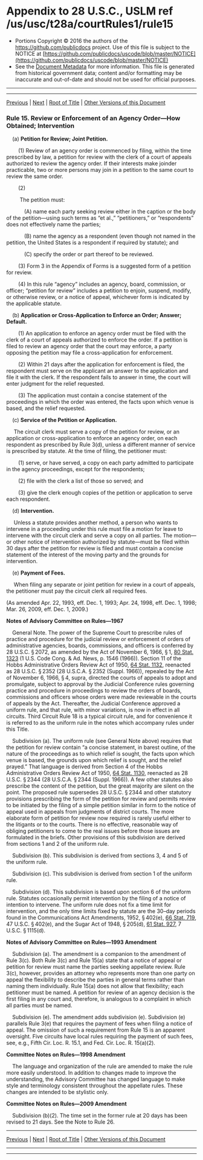 ---
---

# Appendix to 28 U.S.C., USLM ref /us/usc/t28a/courtRules1/rule15

* Portions Copyright © 2016 the authors of the https://github.com/publicdocs project.
  Use of this file is subject to the NOTICE at [https://github.com/publicdocs/uscode/blob/master/NOTICE](https://github.com/publicdocs/uscode/blob/master/NOTICE)
* See the [Document Metadata](././../../../..//README.md) for more information.
  This file is generated from historical government data; content and/or formatting may be inaccurate and out-of-date and should not be used for official purposes.

----------
----------

[Previous](./../../../..//us/usc/t28a/courtRules1/m__us_usc_t28a_courtRules1_rule14.md) | [Next](./../../../..//us/usc/t28a/courtRules1/m__us_usc_t28a_courtRules1_rule15.1.md) | [Root of Title](./../../../../) | [Other Versions of this Document](https://publicdocs.github.io/go/links?ns=uslm&ref=%2Fus%2Fusc%2Ft28a%2FcourtRules1%2Frule15)

### Rule 15. Review or Enforcement of an Agency Order—How Obtained; Intervention

    (a) __Petition for Review; Joint Petition.__ 

        (1) Review of an agency order is commenced by filing, within the time prescribed by law, a petition for review with the clerk of a court of appeals authorized to review the agency order. If their interests make joinder practicable, two or more persons may join in a petition to the same court to review the same order.

        (2)

         The petition must:

            (A) name each party seeking review either in the caption or the body of the petition—using such terms as “et al.,” “petitioners,” or “respondents” does not effectively name the parties;

            (B) name the agency as a respondent (even though not named in the petition, the United States is a respondent if required by statute); and

            (C) specify the order or part thereof to be reviewed.

        (3) Form 3 in the Appendix of Forms is a suggested form of a petition for review.

        (4) In this rule “agency” includes an agency, board, commission, or officer; “petition for review” includes a petition to enjoin, suspend, modify, or otherwise review, or a notice of appeal, whichever form is indicated by the applicable statute.

    (b) __Application or Cross-Application to Enforce an Order; Answer; Default.__ 

        (1) An application to enforce an agency order must be filed with the clerk of a court of appeals authorized to enforce the order. If a petition is filed to review an agency order that the court may enforce, a party opposing the petition may file a cross-application for enforcement.

        (2) Within 21 days after the application for enforcement is filed, the respondent must serve on the applicant an answer to the application and file it with the clerk. If the respondent fails to answer in time, the court will enter judgment for the relief requested.

        (3) The application must contain a concise statement of the proceedings in which the order was entered, the facts upon which venue is based, and the relief requested.

    (c) __Service of the Petition or Application.__ 

     The circuit clerk must serve a copy of the petition for review, or an application or cross-application to enforce an agency order, on each respondent as prescribed by Rule 3(d), unless a different manner of service is prescribed by statute. At the time of filing, the petitioner must:

        (1) serve, or have served, a copy on each party admitted to participate in the agency proceedings, except for the respondents;

        (2) file with the clerk a list of those so served; and

        (3) give the clerk enough copies of the petition or application to serve each respondent.

    (d) __Intervention.__ 

     Unless a statute provides another method, a person who wants to intervene in a proceeding under this rule must file a motion for leave to intervene with the circuit clerk and serve a copy on all parties. The motion—or other notice of intervention authorized by statute—must be filed within 30 days after the petition for review is filed and must contain a concise statement of the interest of the moving party and the grounds for intervention.

    (e) __Payment of Fees.__ 

     When filing any separate or joint petition for review in a court of appeals, the petitioner must pay the circuit clerk all required fees.

(As amended Apr. 22, 1993, eff. Dec. 1, 1993; Apr. 24, 1998, eff. Dec. 1, 1998; Mar. 26, 2009, eff. Dec. 1, 2009.)

 __Notes of Advisory Committee on Rules—1967__ 

    General Note. The power of the Supreme Court to prescribe rules of practice and procedure for the judicial review or enforcement of orders of administrative agencies, boards, commissions, and officers is conferred by 28 U.S.C. § 2072, as amended by the Act of November 6, 1966, § 1, [80 Stat. 1323][/us/stat/80/1323] (1 U.S. Code Cong. & Ad. News, p. 1546 (1966)). Section 11 of the Hobbs Administrative Orders Review Act of 1950, [64 Stat. 1132][/us/stat/64/1132], reenacted as 28 U.S.C. § 2352 (28 U.S.C.A. § 2352 (Suppl. 1966)), repealed by the Act of November 6, 1966, § 4, supra, directed the courts of appeals to adopt and promulgate, subject to approval by the Judicial Conference rules governing practice and procedure in proceedings to review the orders of boards, commissions and officers whose orders were made reviewable in the courts of appeals by the Act. Thereafter, the Judicial Conference approved a uniform rule, and that rule, with minor variations, is now in effect in all circuits. Third Circuit Rule 18 is a typical circuit rule, and for convenience it is referred to as the uniform rule in the notes which accompany rules under this Title.

    Subdivision (a). The uniform rule (see General Note above) requires that the petition for review contain “a concise statement, in barest outline, of the nature of the proceedings as to which relief is sought, the facts upon which venue is based, the grounds upon which relief is sought, and the relief prayed.” That language is derived from Section 4 of the Hobbs Administrative Orders Review Act of 1950, [64 Stat. 1130][/us/stat/64/1130], reenacted as 28 U.S.C. § 2344 (28 U.S.C.A. § 2344 (Suppl. 1966)). A few other statutes also prescribe the content of the petition, but the great majority are silent on the point. The proposed rule supersedes 28 U.S.C. § 2344 and other statutory provisions prescribing the form of the petition for review and permits review to be initiated by the filing of a simple petition similar in form to the notice of appeal used in appeals from judgments of district courts. The more elaborate form of petition for review now required is rarely useful either to the litigants or to the courts. There is no effective, reasonable way of obliging petitioners to come to the real issues before those issues are formulated in the briefs. Other provisions of this subdivision are derived from sections 1 and 2 of the uniform rule.

    Subdivision (b). This subdivision is derived from sections 3, 4 and 5 of the uniform rule.

    Subdivision (c). This subdivision is derived from section 1 of the uniform rule.

    Subdivision (d). This subdivision is based upon section 6 of the uniform rule. Statutes occasionally permit intervention by the filing of a notice of intention to intervene. The uniform rule does not fix a time limit for intervention, and the only time limits fixed by statute are the 30–day periods found in the Communications Act Amendments, 1952, § 402(e), [66 Stat. 719][/us/stat/66/719], 47 U.S.C. § 402(e), and the Sugar Act of 1948, § 205(d), [61 Stat. 927][/us/stat/61/927], 7 U.S.C. § 1115(d).

 __Notes of Advisory Committee on Rules—1993 Amendment__ 

    Subdivision (a). The amendment is a companion to the amendment of Rule 3(c). Both Rule 3(c) and Rule 15(a) state that a notice of appeal or petition for review must name the parties seeking appellate review. Rule 3(c), however, provides an attorney who represents more than one party on appeal the flexibility to describe the parties in general terms rather than naming them individually. Rule 15(a) does not allow that flexibility; each petitioner must be named. A petition for review of an agency decision is the first filing in any court and, therefore, is analogous to a complaint in which all parties must be named.

    Subdivision (e). The amendment adds subdivision (e). Subdivision (e) parallels Rule 3(e) that requires the payment of fees when filing a notice of appeal. The omission of such a requirement from Rule 15 is an apparent oversight. Five circuits have local rules requiring the payment of such fees, see, e.g., Fifth Cir. Loc. R. 15.1, and Fed. Cir. Loc. R. 15(a)(2).

 __Committee Notes on Rules—1998 Amendment__ 

    The language and organization of the rule are amended to make the rule more easily understood. In addition to changes made to improve the understanding, the Advisory Committee has changed language to make style and terminology consistent throughout the appellate rules. These changes are intended to be stylistic only.

 __Committee Notes on Rules—2009 Amendment__ 

    Subdivision (b)(2). The time set in the former rule at 20 days has been revised to 21 days. See the Note to Rule 26.

----------

[Previous](./../../../..//us/usc/t28a/courtRules1/m__us_usc_t28a_courtRules1_rule14.md) | [Next](./../../../..//us/usc/t28a/courtRules1/m__us_usc_t28a_courtRules1_rule15.1.md) | [Root of Title](./../../../../) | [Other Versions of this Document](https://publicdocs.github.io/go/links?ns=uslm&ref=%2Fus%2Fusc%2Ft28a%2FcourtRules1%2Frule15)

----------
----------

[/us/stat/80/1323]: https://publicdocs.github.io/go/links?ns=uslm&ref=%2Fus%2Fstat%2F80%2F1323
[/us/stat/64/1132]: https://publicdocs.github.io/go/links?ns=uslm&ref=%2Fus%2Fstat%2F64%2F1132
[/us/stat/64/1130]: https://publicdocs.github.io/go/links?ns=uslm&ref=%2Fus%2Fstat%2F64%2F1130
[/us/stat/66/719]: https://publicdocs.github.io/go/links?ns=uslm&ref=%2Fus%2Fstat%2F66%2F719
[/us/stat/61/927]: https://publicdocs.github.io/go/links?ns=uslm&ref=%2Fus%2Fstat%2F61%2F927


